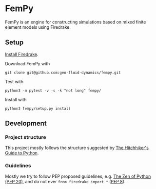 # FemPy
FemPy is an engine for constructing simulations
based on mixed finite element models using Firedrake.


## Setup
[Install Firedrake](https://www.firedrakeproject.org/download.html).

Download FemPy with 

    git clone git@github.com:geo-fluid-dynamics/fempy.git

Test with

    python3 -m pytest -v -s -k "not long" fempy/

Install with

    python3 fempy/setup.py install
    
    
## Development


### Project structure
This project mostly follows the structure suggested by [The Hitchhiker's Guide to Python](http://docs.python-guide.org/en/latest/).


### Guidelines
Mostly we try to follow PEP proposed guidelines, e.g. [The Zen of Python (PEP 20)](https://www.python.org/dev/peps/pep-0020/), and do not ever `from firedrake import *` ([PEP 8](https://www.python.org/dev/peps/pep-0008/)).
